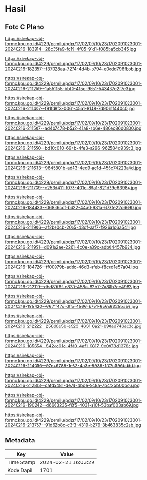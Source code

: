 # Hasil

## Foto C Plano

https://sirekap-obj-formc.kpu.go.id/4229/pemilu/pdpr/17/02/09/10/23/1702091023001-20240216-183914--28c35fa9-fc19-4f05-91d1-f085ba5cb345.jpg

https://sirekap-obj-formc.kpu.go.id/4229/pemilu/pdpr/17/02/09/10/23/1702091023001-20240216-182357--f37028aa-7274-4d4b-b794-e0edd796fbbb.jpg

https://sirekap-obj-formc.kpu.go.id/4229/pemilu/pdpr/17/02/09/10/23/1702091023001-20240216-211259--1a551155-bbf0-415c-9551-543467e2f7e3.jpg

https://sirekap-obj-formc.kpu.go.id/4229/pemilu/pdpr/17/02/09/10/23/1702091023001-20240216-211407--f91fd8f3-0061-45a1-8148-7d9061f440c0.jpg

https://sirekap-obj-formc.kpu.go.id/4229/pemilu/pdpr/17/02/09/10/23/1702091023001-20240216-211507--ad4b7478-b5a2-41a8-ab6e-480ec86d0800.jpg

https://sirekap-obj-formc.kpu.go.id/4229/pemilu/pdpr/17/02/09/10/23/1702091023001-20240216-211550--bd10c010-694b-4fe3-a296-962584d939c3.jpg

https://sirekap-obj-formc.kpu.go.id/4229/pemilu/pdpr/17/02/09/10/23/1702091023001-20240216-211633--9645801b-ad43-4ed9-ac1d-456c74223a4d.jpg

https://sirekap-obj-formc.kpu.go.id/4229/pemilu/pdpr/17/02/09/10/23/1702091023001-20240216-211739--c253d411-f073-401c-89a1-821d29e63984.jpg

https://sirekap-obj-formc.kpu.go.id/4229/pemilu/pdpr/17/02/09/10/23/1702091023001-20240216-184433--06866ccf-bd22-44a0-931a-673fe22c6690.jpg

https://sirekap-obj-formc.kpu.go.id/4229/pemilu/pdpr/17/02/09/10/23/1702091023001-20240216-211906--af2be0cb-20a5-43df-aaf7-f926a1c6a541.jpg

https://sirekap-obj-formc.kpu.go.id/4229/pemilu/pdpr/17/02/09/10/23/1702091023001-20240216-211951--d091a2ae-2261-4c0e-a39c-adb04457b924.jpg

https://sirekap-obj-formc.kpu.go.id/4229/pemilu/pdpr/17/02/09/10/23/1702091023001-20240216-184726--ff00979b-addc-46d3-afeb-f8ced1e57a04.jpg

https://sirekap-obj-formc.kpu.go.id/4229/pemilu/pdpr/17/02/09/10/23/1702091023001-20240216-212119--dbd89f6f-c830-458a-82b7-7a88b7cc4983.jpg

https://sirekap-obj-formc.kpu.go.id/4229/pemilu/pdpr/17/02/09/10/23/1702091023001-20240216-185420--6671f47c-dffa-4566-b751-6c6c6325bab6.jpg

https://sirekap-obj-formc.kpu.go.id/4229/pemilu/pdpr/17/02/09/10/23/1702091023001-20240216-212222--258d6e5b-e923-4631-8a21-b98ad746ac3c.jpg

https://sirekap-obj-formc.kpu.go.id/4229/pemilu/pdpr/17/02/09/10/23/1702091023001-20240216-185654--542ec91c-4f30-4af1-9817-9c0978d1378e.jpg

https://sirekap-obj-formc.kpu.go.id/4229/pemilu/pdpr/17/02/09/10/23/1702091023001-20240216-214056--97e46788-1e32-4a3e-8939-1f07c596bd9d.jpg

https://sirekap-obj-formc.kpu.go.id/4229/pemilu/pdpr/17/02/09/10/23/1702091023001-20240216-212813--cafd5481-de74-4bde-9c8a-7b4f25b00bd6.jpg

https://sirekap-obj-formc.kpu.go.id/4229/pemilu/pdpr/17/02/09/10/23/1702091023001-20240216-190242--d6663235-f6f5-4031-a10f-53baf003ab69.jpg

https://sirekap-obj-formc.kpu.go.id/4229/pemilu/pdpr/17/02/09/10/23/1702091023001-20240216-213757--91d62b8c-c3f3-4319-b279-3b463835c2eb.jpg


## Metadata

| Key        | Value               |
| ---------- | ------------------- |
| Time Stamp | 2024-02-21 16:03:29 |
| Kode Dapil | 1701                |



